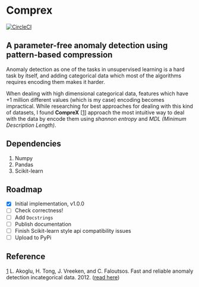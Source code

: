 # Comprex

[![CircleCI](https://circleci.com/gh/HamedMP/CompreX.svg?style=svg)](https://circleci.com/gh/HamedMP/CompreX)

A parameter-free anomaly detection using pattern-based compression
---

Anomaly detection as one of the tasks in unsupervised learning is a hard task by itself, and adding categorical data which most of the algorithms requires encoding them makes it harder. 

When dealing with high dimensional categorical data, features which have +1 million different values (which is my case) encoding becomes impractical. While researching for best approaches for dealing with this kind of datasets, I found **CompreX** [[1](1)] approach the most intuitive way to deal with the data by encode them using *shannon entropy* and *MDL (Minimum Description Length)*. 

[1]: ./resources/fast-anomaly.pdf	"L. Akoglu, H. Tong, J. Vreeken, and C. Faloutsos. Fast and reliable anomaly detection incategorical data. 2012."

## Dependencies

1. Numpy
2. Pandas
3. Scikit-learn

## Roadmap

- [x] Initial implementation, v1.0.0
- [ ] Check correctness! 
- [ ] Add `Docstrings`
- [ ] Publish documentation 
- [ ] Finish Scikit-learn style api compatibility issues
- [ ] Upload to PyPi

## Reference

[1] L. Akoglu, H. Tong, J. Vreeken, and C. Faloutsos. Fast and reliable anomaly detection incategorical data. 2012. ([read here](./resources/fast-anomaly.pdf))